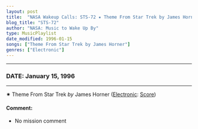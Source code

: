 ```yaml
---
layout: post
title:  "NASA Wakeup Calls: STS-72 ✷ Theme From Star Trek by James Horner ✷ January 15, 1996"
blog_title: "STS-72"
author: "NASA: Music to Wake Up By"
type: MusicPlaylist
date_modified: 1996-01-15
songs: ["Theme From Star Trek by James Horner"]
genres: ["Electronic"]
---
```


----
### DATE: January 15, 1996
----
✷ Theme From Star Trek *by* James Horner ([Electronic](https://www.discogs.com/genre/Electronic): [Score](https://www.discogs.com/style/Score)) <a target="blank_" href="https://www.discogs.com/James-Horner-Star-Trek-III-The-Search-For-Spock-Theme-From-Star-Trek-III/release/3248101">
    <i class="fas fa-compact-disc"
       title="Discogs entry for this song"
       alt="Discogs entry for this song"
       style="font-size: 1.1em;"></i></a>
    

#### Comment:
* No mission comment



<br/>
<center>
	<a target="_blank"
	   href="https://twitter.com/intent/tweet?hashtags=Space,NASA,Playlist,NASAWakeupCalls,SpaceProgram&text=🚀 {{ page.author}}, '{{ page.songs.first }}' {{ page.title }}, {{ page.date | date: '%B %d, %Y' }}, {{ site.url }}{{ page.url }}&via=nasawakeupcalls"><i class="fab fa-twitter" title="Tweet this page" alt="Tweet this page" style="font-size: 1.3em;"></i></a>
	&nbsp; 	<i class="fas fa-user-astronaut" style="font-size: 1.5em;"></i> &nbsp;
    <a id="custom_amazon_link"
       type="amzn" search="#"
       category="popular music">
    <i class="fab fa-amazon" style="font-size: 1.3em;"></i></a>
</center>

<!-- Randomly resolve an individual entry from a song array -->
<script src="/assets/javascript/seedrandom.min.js"></script>
<script>
  var wake_me_up = ["Theme From Star Trek by James Horner"];
  var prng = new Math.seedrandom();
  function randomSong() {
    song = wake_me_up[Math.floor(Math.random() * wake_me_up.length)];
    var amazon_link = document.getElementById("custom_amazon_link");
    amazon_link.setAttribute("search", song);
  }
  window.onload = randomSong();
</script>
